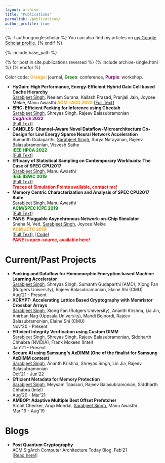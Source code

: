 ```yaml
---
layout: archive
title: "Publications"
permalink: /publications/
author_profile: true
---
```


{% if author.googlescholar %}
  You can also find my articles on <u><a href="https://scholar.google.co.in/citations?user=yymAYRoAAAAJ&hl=en">my Google Scholar profile</a>.</u>
{% endif %}

{% include base_path %}

{% for post in site.publications reversed %}
  {% include archive-single.html %}
{% endfor %}

Color code: <span style="color:orange">**Orange**</span>: journal, <span style="color:green">**Green**</span>: conference, <span style="color:purple">**Purple**</span>: workshop.
- **HyGain: High Performance, Energy-Efficient Hybrid Gain Cell based Cache Hierarchy**  
<span style="text-decoration:underline">Sarabjeet Singh</span>, Neelam Surana, Kailash Prasad, Pranjali Jain, Joycee Mekie, Manu Awasthi 
<span style="color:orange">**ACM TACO 2022**</span> 
\[[Full Text](https://sarabjeetsingh007.github.io/files/taco22.pdf)\]  
- **EPIC: Efficient Packing for Inference using Cheetah**  
<span style="text-decoration:underline">Sarabjeet Singh</span>, Shreyas Singh, Rajeev Balasubramonian  
<span style="color:purple">**CogArch 2022**</span>    
\[[Full Text](https://sarabjeetsingh007.github.io/files/cogarch22.pdf)\]  
- **CANDLES: Channel-Aware Novel Dataflow-Microarchitecture Co-Design for Low Energy Sparse Neural Network Acceleration**  
Sumanth Gudaparthi, <span style="text-decoration:underline">Sarabjeet Singh</span>, Surya Narayanan, Rajeev Balasubramonian, Visvesh Sathe  
<span style="color:green">**IEEE HPCA 2022**</span>    
\[[Full Text](https://sarabjeetsingh007.github.io/files/hpca22.pdf)\]  
- **Efficacy of Statistical Sampling on Contemporary Workloads: The Case of SPEC CPU2017**  
<span style="text-decoration:underline">Sarabjeet Singh</span>, Manu Awasthi  
<span style="color:green">**IEEE IISWC 2019**</span>   
\[[Full Text](https://sarabjeetsingh007.github.io/files/iiswc19.pdf)\]  
<span style="color:red">**Traces of Simulation Points available, contact me!**</span>
- **Memory Centric Characterization and Analysis of SPEC CPU2017 Suite**  
<span style="text-decoration:underline">Sarabjeet Singh</span>, Manu Awasthi  
<span style="color:green">**ACM/SPEC ICPE 2019**</span>   
\[[Full Text](https://sarabjeetsingh007.github.io/files/icpe19.pdf)\]
- **PANE: Pluggable Asynchronous Network-on-Chip Simulator**  
Sneha N. Ved, <span style="text-decoration:underline">Sarabjeet Singh</span>, Joycee Mekie  
<span style="color:orange">**ACM JETC 2019**</span>   
\[[Full Text](https://sarabjeetsingh007.github.io/files/jetc19.pdf)\], \[[Code](https://github.com/sarabjeetsingh007/PANE)\]  
<span style="color:red">**PANE is open-source, available here!**</span>

Current/Past Projects
======
- **Packing and Dataflow for Homomorphic Encryption based Machine Learning Accelerator**  
<span style="text-decoration:underline">Sarabjeet Singh</span>, Shreyas Singh, Sumanth Gudaparthi (AMD), Xiong Fan (Rutgers University), Rajeev Balasubramonian, Elaine Shi (CMU)  
Aug'21 - Present 
- **XCRYPT: Accelerating Lattice Based Cryptography with Memristor Crossbar Arrays**  
<span style="text-decoration:underline">Sarabjeet Singh</span>, Xiong Fan (Rutgers University), Ananth Krishna, Lia Jin, Anirban Nag (Uppsala University), 
Mahdi Bojnordi, Rajeev Balasubramonian, Elaine Shi (CMU)  
Nov'20 - Present 
- **Efficient Integrity Verification using Custom DIMM**  
<span style="text-decoration:underline">Sarabjeet Singh</span>, Shreyas Singh, Rajeev Balasubramonian, Siddharth Chhabra (NVIDIA), Frank Mckeen (Intel)  
Jan'21 - Present
- **Secure AI using Samsung's AxDIMM (One of the finalist for Samsung AxDIMM contest)**  
<span style="text-decoration:underline">Sarabjeet Singh</span>, Ananth Krishna, Shreyas Singh, Lin Jia, Rajeev Balasubramonian  
Oct'21 - Jun'22 
- **Efficient Metadata for Memory Protection**  
<span style="text-decoration:underline">Sarabjeet Singh</span>, Meysam Taassori, Rajeev Balasubramonian, Siddharth Chhabra (Intel)  
Aug'20 - Mar'21
- **AMBOP: Adaptive Multiple Best Offset Prefetcher**  
Archit Checker, Arup Mondal, <span style="text-decoration:underline">Sarabjeet Singh</span>, Manu Awasthi  
Mar'19 - Aug'19

Blogs
======
- **Post Quantum Cryptography**  
ACM SigArch Computer Architecture Today Blog, Feb'21  
\[[Read here!](https://www.sigarch.org/post-quantum-cryptography/)\]